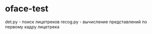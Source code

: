 # oface-test

det.py - поиск лицетреков
recog.py - вычисление представлений по первому кадру лицетрека
